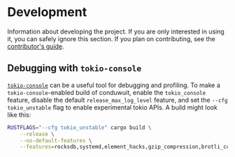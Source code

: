 # Development

Information about developing the project. If you are only interested in using
it, you can safely ignore this section. If you plan on contributing, see the
[contributor's guide](contributing.md).

## Debugging with `tokio-console`

[`tokio-console`][1] can be a useful tool for debugging and profiling. To make
a `tokio-console`-enabled build of conduwuit, enable the `tokio_console` feature,
disable the default `release_max_log_level` feature, and set the
`--cfg tokio_unstable` flag to enable experimental tokio APIs. A build might
look like this:

```bash
RUSTFLAGS="--cfg tokio_unstable" cargo build \
    --release \
    --no-default-features \
    --features=rocksdb,systemd,element_hacks,gzip_compression,brotli_compression,zstd_compression,tokio_console
```

[1]: https://docs.rs/tokio-console/latest/tokio_console/
